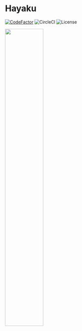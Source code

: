 # Hayaku
[![CodeFactor](https://www.codefactor.io/repository/github/rielcho/hayaku/badge/main)](https://www.codefactor.io/repository/github/rielcho/hayaku/overview/main)
![CircleCI](https://img.shields.io/circleci/build/github/RieLCho/Hayaku/main)
![License](https://img.shields.io/github/license/rielcho/hayaku)



<img src="https://user-images.githubusercontent.com/13748138/110473344-c3929700-8121-11eb-8682-58335e57f34c.png" width="50%">
